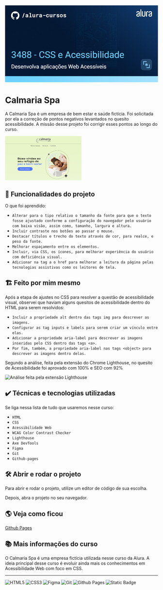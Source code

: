 ![Calmaria Spa](./assets/thumbnail.png)

# Calmaria Spa

A Calmaria Spa é um empresa de bem estar e saúde fictícia. Foi solicitada por ela a correção de pontos negativos levantados no quesito acessibilidade. A missão desse projeto foi corrigir esses pontos ao longo do curso. 

<img src="./assets/screenshot.png" alt="Calmaria Spa" width="50%">


## 🔨 Funcionalidades do projeto

O que foi aprendido:
- ``Alterar para o tipo relativo o tamanho da fonte para que o texto fosse ajustado conforme a configuração do navegador pelo usuário com baixa visão, assim como, tamanho, largura e altura.``
- ``Incluir contraste nos botões ao passar o mouse.``
- ``Destacar títulos e trecho do texto através de cor, para realce, e peso da fonte.``
- ``Melhorar espaçamento entre os elementos.``
- ``Incluir, via CSS, os ícones, para melhorar experiência do usuário com deficiência visual.``
- ``Adicionar na tag a o href para melhorar a leitura da página pelas tecnologias assistivas como os leitores de tela.``

## 🏗️ Feito por mim mesmo
Após a etapa de ajustes no CSS para resolver a questão de acessibilidade visual, observei que haviam alguns quesitos de acessibilidade dentro do HTML para serem resolvidos:
- ``Incluir a propriedade alt dentro das tags img para descrever as imagens.``
- ``Configurar as tag inputs e labels para serem criar um vínculo entre elas.``
- ``Adicionar a propriedade aria-label para descrever as imagens inseridas pelo CSS dentro das tags <a>.``
- ``Por fim, também, a propriedade aria-label nas tags <object> para descrever as imagens dentro delas.``
<p>
  Segundo a análise, feita pela extensão do Chrome Lighthouse, no quesito de Acessibilidade foi aprovado com 100% e SEO com 92%

  ![Análise feita pela extensão Lighthouse](https://github.com/ednosmab/alura-calmaria/assets/37445442/065ae8b5-d814-4faf-8820-656a933232c9)
</p>

## ✔️ Técnicas e tecnologias utilizadas

Se liga nessa lista de tudo que usaremos nesse curso:

- `HTML`
- `CSS`
- `Acessibilidade Web`
- `WCAG Color Contrast Checker`
- `Lighthouse`
- `Axe DevTools`
- `Figma`
- `Git`
- `Github-pages`

## 🛠️ Abrir e rodar o projeto

Para abrir e rodar o projeto, utilize um editor de código de sua escolha.

Depois, abra o projeto no seu navegador.

## 🌎 Veja como ficou

<p>
  <a href="https://ednosmab.github.io/alura-calmaria/">Github Pages</a>
</p>

## 📚 Mais informações do curso

O Calmaria Spa é uma empresa fictícia utilizada nesse curso da Alura.
A ideia principal desse curso é evoluir ainda mais os conhecimentos em Acessibilidade Web com foco em CSS. 

<hr>

![HTML5](https://img.shields.io/badge/html5-%23E34F26.svg?style=for-the-badge&logo=html5&logoColor=white) ![CSS3](https://img.shields.io/badge/css3-%231572B6.svg?style=for-the-badge&logo=css3&logoColor=white) ![Figma](https://img.shields.io/badge/figma-%23F24E1E.svg?style=for-the-badge&logo=figma&logoColor=white) ![Git](https://img.shields.io/badge/git-%23F05033.svg?style=for-the-badge&logo=git&logoColor=white) ![Github Pages](https://img.shields.io/badge/github%20pages-121013?style=for-the-badge&logo=github&logoColor=white) ![Static Badge](https://img.shields.io/badge/date%20published-march%2024-blue)
